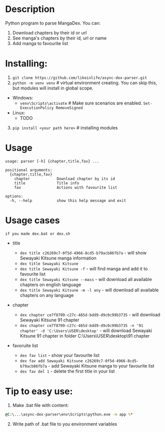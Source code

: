 # Description
Python program to parse MangaDex.
You can:
1. Download chapters by their id or url
2. See manga's chapters by their id, url or name
3. Add manga to favourite list
# Installing:
1. `git clone https://github.com/likeinlife/async-dex-parser.git`
2. `python -m venv venv`  # virtual environment creating. You can skip this, but modules will install in global scope.
- Windows:
  - `venv\Scripts\activate`  # Make sure scenarios are enabled. `Set-ExecutionPolicy RemoveSigned`
- Linux:
  - TODO
3. `pip install <your path here>`  # installing modules

# Usage
```
usage: parser [-h] {chapter,title,fav} ...

positional arguments:
  {chapter,title,fav}
    chapter            Download chapter by its id
    title              Title info
    fav                Actions with favourite list

options:
  -h, --help           show this help message and exit
```
# Usage cases
`if you made dex.bat or dex.sh`
- title
  - `dex title c26269c7-0f5d-4966-8cd5-b79acb86fb7a` - will show Sewayaki Kitsune manga information
  - `dex title Sewayaki Kitsune`
  - `dex title Sewayaki Kitsune -f` - will find manga and add it to favourite list
  - `dex title Sewayaki Kitsune --mass` - will download all available chapters on english language
  - `dex title Sewayaki Kitsune -m -l any` - will download all available chapters on any language

- chapter
  - `dex chapter ce7f8709-c27c-465d-bdd9-d9c0c99b3735` - will download Sewayaki Kitsune 91 chapter
  - `dex chapter ce7f8709-c27c-465d-bdd9-d9c0c99b3735 -n '91 chapter' -d 'C:\Users\USER\desktop'` - will download Sewayaki Kitsune 91 chapter in folder C:\Users\USER\desktop\91 chapter

- favoruite list
  - `dex fav list` - show your favourite list
  - `dex fav add Sewayaki Kitsune c26269c7-0f5d-4966-8cd5-b79acb86fb7a` - add Sewayaki Kitsune manga to your favourite list
  - `dex fav del 1` - delete the first title in your list

# Tip to easy use:

  1. Make .bat file with content:
  ```bat
  @C:\...\async-dex-parser\env\Scripts\python.exe -m app %*
  ```
  2. Write path of .bat file to you environment variables

